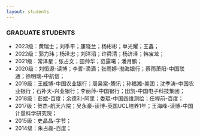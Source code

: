 ```yaml
---
layout: students
---
```


### GRADUATE STUDENTS
- 2023级：黄瑞士；刘季平；康晓兰；杨彬彬；单光耀；王鑫；
- 2022级：郭力玮；杨泽忠；刘洋滔；许舜清；杨济泽；韩宝龙；
- 2021级：常泽星；张占文；田帅华；范露曦；潘月鹏；
- 2020级：刘恒源-读博；李哲-滴滴；张雨婷-渤海银行；蔡雨萧阳-中国联通；徐明瑞-中航信；
- 2019级：王威博-中国农业银行；周枭棠-腾讯；孙福湘-美团；沈季涛-中国农业银行；石补天-兴业银行；李丽萍-中国银行；田凯-中国电子科技集团；
- 2018级：彭斌-百度；余德利-阿里；娄琨-中国四维测绘；任程前-百度；
- 2017级：贺杰-航天六院；吴永豪-读博-英国UCL培养1年；王海峰-读博-中国计量科学研究院；
- 2015级：史晶晶-字节；
- 2014级：朱占磊-百度；

  